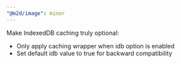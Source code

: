 ```yaml
---
"@m2d/image": minor
---
```


Make IndexedDB caching truly optional:

- Only apply caching wrapper when idb option is enabled
- Set default idb value to true for backward compatibility
